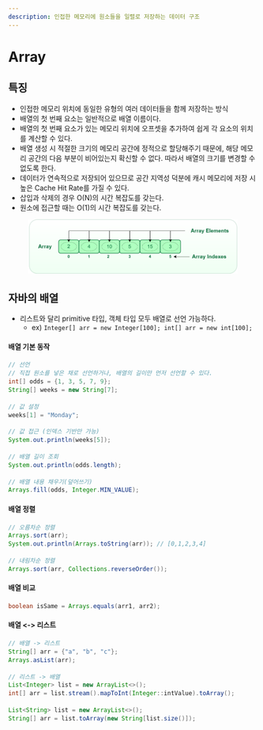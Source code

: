 ```yaml
---
description: 인접한 메모리에 원소들을 일렬로 저장하는 데이터 구조
---
```


# Array

## 특징

* 인접한 메모리 위치에 동일한 유형의 여러 데이터들을 함께 저장하는 방식
* 배열의 첫 번째 요소는 일반적으로 배열 이름이다.
* 배열의 첫 번째 요소가 있는 메모리 위치에 오프셋을 추가하여 쉽게 각 요소의 위치를 ​​계산할 수 있다.
* 배열 생성 시 적절한 크기의 메모리 공간에 정적으로 할당해주기 때문에, 해당 메모리 공간의 다음 부분이 비어있는지 확신할 수 없다. 따라서 배열의 크기를 변경할 수 없도록 한다.
* 데이터가 연속적으로 저장되어 있으므로 공간 지역성 덕분에 캐시 메모리에 저장 시 높은 Cache Hit Rate를 가질 수 있다.
* 삽입과 삭제의 경우 O(N)의 시간 복잡도를 갖는다.
* 원소에 접근할 때는 O(1)의 시간 복잡도를 갖는다.

<figure><img src="../../.gitbook/assets/image (3) (1) (1) (1) (1) (1) (1) (1) (1) (1) (1) (1) (1) (1) (1) (1) (2).png" alt=""><figcaption></figcaption></figure>

## 자바의 배열

* 리스트와 달리 primitive 타입, 객체 타입 모두 배열로 선언 가능하다.
  * ex) `Integer[] arr = new Integer[100]; int[] arr = new int[100];`

#### 배열 기본 동작

```java
// 선언
// 직접 원소를 넣은 채로 선언하거나, 배열의 길이만 먼저 선언할 수 있다.
int[] odds = {1, 3, 5, 7, 9};
String[] weeks = new String[7];

// 값 설정
weeks[1] = "Monday";

// 값 접근 (인덱스 기반만 가능)
System.out.println(weeks[5]);

// 배열 길이 조회
System.out.println(odds.length);

// 배열 내용 채우기(덮어쓰기)
Arrays.fill(odds, Integer.MIN_VALUE);
```

#### 배열 정렬

```java
// 오름차순 정렬
Arrays.sort(arr);
System.out.println(Arrays.toString(arr)); // [0,1,2,3,4]

// 내림차순 정렬
Arrays.sort(arr, Collections.reverseOrder());
```

#### 배열 비교

```java
boolean isSame = Arrays.equals(arr1, arr2);
```

#### 배열 <-> 리스트

```java
// 배열 -> 리스트
String[] arr = {"a", "b", "c"};
Arrays.asList(arr);

// 리스트 -> 배열
List<Integer> list = new ArrayList<>();
int[] arr = list.stream().mapToInt(Integer::intValue).toArray();

List<String> list = new ArrayList<>();
String[] arr = list.toArray(new String[list.size()]);
```
